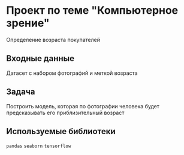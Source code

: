 # Проект по теме "Компьютерное зрение"
Определение возраста покупателей

## Входные данные
Датасет с набором фотографий и меткой возраста

## Задача
Построить модель, которая по фотографии человека будет предсказывать его приблизительный возраст

## Используемые библиотеки
`pandas` `seaborn` `tensorflow`